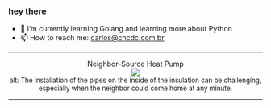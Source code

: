### hey there 

- :seedling: I’m currently learning Golang and learning more about Python
- :mailbox: How to reach me: carlos@chcdc.com.br


---


<!-- xkcd -->
<p align="center">Neighbor-Source Heat Pump</br><img src=https://imgs.xkcd.com/comics/neighbor_source_heat_pump.png></br><font size =2>alt: The installation of the pipes on the inside of the insulation can be challenging, especially when the neighbor could come home at any minute.</br></font></p></table></p> 


<!-- xkcd -->
---
